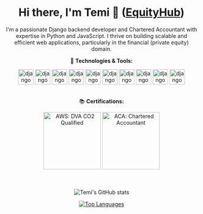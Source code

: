 <div align="center">

# Hi there, I'm Temi 👋 ([EquityHub](https://equityhub.co.uk))

I'm a passionate Django backend developer and Chartered Accountant with expertise in Python and JavaScript. I thrive on building scalable and efficient web applications, particularly in the financial (private equity) domain.

</div>

<!-- in your header -->
<link rel="stylesheet" href="https://cdn.jsdelivr.net/gh/devicons/devicon@latest/devicon.min.css">

<!-- in your body -->
<i class="devicon-devicon-plain"></i>

<div align="center">


🚀 **Technologies & Tools:**

<img src="https://cdn.worldvectorlogo.com/logos/django.svg" alt="django" width="40" height="40" style="max-width: 100%;">
<img src="https://cdn.worldvectorlogo.com/logos/docker.svg" alt="django" width="40" height="40" style="max-width: 100%;">
<img src="https://cdn.worldvectorlogo.com/logos/redis.svg" alt="django" width="40" height="40" style="max-width: 100%;">
<img src="https://cdn.worldvectorlogo.com/logos/jenkins.svg" alt="django" width="40" height="40" style="max-width: 100%;">
<img src="https://cdn.worldvectorlogo.com/logos/pandas.svg" alt="django" width="40" height="40" style="max-width: 100%;">
<img src="https://cdn.worldvectorlogo.com/logos/celery.svg" alt="django" width="40" height="40" style="max-width: 100%;">
<img src="https://cdn.worldvectorlogo.com/logos/javascript.svg" alt="django" width="40" height="40" style="max-width: 100%;">
<img src="https://cdn.worldvectorlogo.com/logos/python.svg" alt="django" width="40" height="40" style="max-width: 100%;">
<img src="https://cdn.worldvectorlogo.com/logos/html.svg" alt="django" width="40" height="40" style="max-width: 100%;">
<img src="https://cdn.worldvectorlogo.com/logos/bootstrap.svg" alt="django" width="40" height="40" style="max-width: 100%;">

<br>
<br>

📚 **Certifications:**

  <img src="https://miro.medium.com/v2/resize:fit:300/1*bcl0SZFLItgl8cWuzsquQQ.png" alt="AWS: DVA CO2 Qualified" width="150" height="150">
  <img src="https://charteredaccountantsworldwide.com/wp-content/uploads/2020/12/logo_0001_CAI.jpg" alt="ACA: Chartered Accountant" width="150" height="150">

</div>

<div align="center">

<br>
<br>

  
![Temi's GitHub stats](https://github-readme-stats-temi9568s-projects.vercel.app/api?username=temi9568&show_icons=true&theme=radical)

[![Top Languages](https://github-readme-stats-temi9568s-projects.vercel.app/api/top-langs/?username=Temi9568&layout=compact&theme=radical)](https://github.com/Temi9568)

</div>
